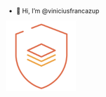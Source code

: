 - 👋 Hi, I’m @viniciusfrancazup

<!---
viniciusfrancazup/viniciusfrancazup is a ✨ special ✨ repository because its `README.md` (this file) appears on your GitHub profile.
You can click the Preview link to take a look at your changes.
--->
<img src='badges/regulatorios.png' alt='badges/regulatorios.png' width='160px' />